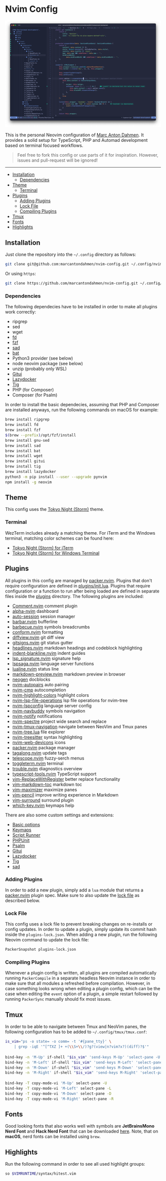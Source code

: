 # Nvim Config

![Screenshot](images/editor-tokyonight.png)

This is the personal Neovim configuration of [Marc Anton Dahmen](https://marcdahmen.de). It provides a solid setup for TypeScript, PHP and Automad development based on terminal focused workflows.

> Feel free to fork this config or use parts of it for inspiration. However, issues and pull-request will be ignored!

---

<!-- vim-markdown-toc GFM -->

- [Installation](#installation)
  - [Dependencies](#dependencies)
- [Theme](#theme)
  - [Terminal](#terminal)
- [Plugins](#plugins)
  - [Adding Plugins](#adding-plugins)
  - [Lock File](#lock-file)
  - [Compiling Plugins](#compiling-plugins)
- [Tmux](#tmux)
- [Fonts](#fonts)
- [Highlights](#highlights)

<!-- vim-markdown-toc -->

## Installation

Just clone the repository into the `~/.config` directory as follows:

```bash
git clone git@github.com:marcantondahmen/nvim-config.git ~/.config/nvim
```

Or using `https`:

```bash
git clone https://github.com/marcantondahmen/nvim-config.git ~/.config/nvim
```

### Dependencies

The following dependecies have to be installed in order to make all plugins
work correctly:

- ripgrep
- sed
- wget
- [fd](https://github.com/sharkdp/fd)
- [fzf](https://github.com/junegunn/fzf)
- [sad](https://github.com/ms-jpq/sad)
- [bat](https://github.com/sharkdp/bat)
- Python3 provider (see below)
- node neovim package (see below)
- unzip (probably only WSL)
- [Gitui](https://github.com/extrawurst/gitui)
- [Lazydocker](https://github.com/jesseduffield/lazydocker)
- [Tig](https://jonas.github.io/tig/)
- PHP (for Composer)
- Composer (for Psalm)

In order to install the basic dependecies, assuming that PHP and Composer are installed anyways, run the following commands on macOS for example:

```bash
brew install ripgrep
brew install fd
brew install fzf
$(brew --prefix)/opt/fzf/install
brew install gnu-sed
brew install sad
brew install bat
brew install wget
brew install gitui
brew install tig
brew install lazydocker
python3 -m pip install --user --upgrade pynvim
npm install -g neovim
```

## Theme

This config uses the [Tokyo Night (Storm)](https://github.com/folke/tokyonight.nvim) theme.

### Terminal

WezTerm includes already a matching theme. For iTerm and the Windows terminal, matching color schemes can be found here:

- [Tokyo Night (Storm) for iTerm](https://github.com/folke/tokyonight.nvim/blob/main/extras/iterm/tokyonight_storm.itermcolors)
- [Tokyo Night (Storm) for Windows Terminal](https://github.com/folke/tokyonight.nvim/blob/main/extras/windows_terminal/tokyonight_storm.json)

## Plugins

All plugins in this config are managed by [packer.nvim](https://github.com/wbthomason/packer.nvim). Plugins that don't require configuration are defined in [plugins/init.lua](https://github.com/marcantondahmen/nvim-config/blob/master/lua/marcantondahmen/plugins/init.lua). Plugins that require configuration or a function to run after being loaded are defined in separate files inside the [plugins](https://github.com/marcantondahmen/nvim-config/tree/master/lua/marcantondahmen/plugins) directory. The following plugins are included:

- [Comment.nvim](https://github.com/numToStr/Comment.nvim) comment plugin
- [alpha-nvim](https://github.com/goolord/alpha-nvim) dashboard
- [auto-session](https://github.com/rmagatti/auto-session) session manager
- [barbar.nvim](https://github.com/romgrk/barbar.nvim) bufferline
- [barbecue.nvim](https://github.com/utilyre/barbecue.nvim) symbols breadcrumbs
- [conform.nvim](https://github.com/stevearc/conform.nvim) formatting
- [diffview.nvim](https://github.com/sindrets/diffview.nvim) git diff view
- [gitsigns.nvim](https://github.com/lewis6991/gitsigns.nvim) git status gutter
- [headlines.nvim](https://github.com/lukas-reineke/headlines.nvim) markdown headings and codeblock highlighting
- [indent-blankline.nvim](https://github.com/lukas-reineke/indent-blankline.nvim) indent guides
- [lsp_signature.nvim](https://github.com/ray-x/lsp_signature.nvim) signature help
- [lspsaga.nvim](https://github.com/glepnir/lspsaga.nvim) language server functions
- [lualine.nvim](https://github.com/nvim-lualine/lualine.nvim) status line
- [markdown-preview.nvim](https://github.com/iamcco/markdown-preview.nvim) markdown preview in browser
- [neogen](https://github.com/danymat/neogen) docblocks
- [nvim-autopairs](https://github.com/windwp/nvim-autopairs) auto pairing
- [nvim-cmp](https://github.com/hrsh7th/nvim-cmp) autocompletion
- [nvim-highlight-colors](https://github.com/brenoprata10/nvim-highlight-colors) highlight colors
- [nvim-lsp-file-operations](https://github.com/antosha417/nvim-lsp-file-operations) lsp file operations for nvim-tree
- [nvim-lspconfig](https://github.com/neovim/nvim-lspconfig) language server config
- [nvim-navbuddy](https://github.com/SmiteshP/nvim-navbuddy) symbols navigation
- [nvim-notify](https://github.com/rcarriga/nvim-notify) notifications
- [nvim-spectre](https://github.com/nvim-pack/nvim-spectre) project wide search and replace
- [nvim-tmux-navigation](https://github.com/alexghergh/nvim-tmux-navigation) navigate between NeoVim and Tmux panes
- [nvim-tree.lua](https://github.com/nvim-tree/nvim-tree.lua) file explorer
- [nvim-treesitter](https://github.com/nvim-treesitter/nvim-treesitter) syntax highlighting
- [nvim-web-devicons](https://github.com/nvim-tree/nvim-web-devicons) icons
- [packer.nvim](https://github.com/wbthomason/packer.nvim) package manager
- [tagalong.nvim](https://github.com/AndrewRadev/tagalong.vim) update tags
- [telescope.nvim](https://github.com/nvim-telescope/telescope.nvim) fuzzy-serch menus
- [toggleterm.nvim](https://github.com/akinsho/toggleterm.nvim) terminal
- [trouble.nvim](https://github.com/folke/trouble.nvim) diagnostics overview
- [typescript-tools.nvim](https://github.com/pmizio/typescript-tools.nvim) TypeScript support
- [vim-ReplaceWithRegister](https://github.com/inkarkat/vim-ReplaceWithRegister) better replace functionality
- [vim-markdown-toc](https://github.com/mzlogin/vim-markdown-toc) markdown toc
- [vim-maximizer](https://github.com/szw/vim-maximizer) maximize panes
- [vim-pencil](https://github.com/preservim/vim-pencil) improve writing experience in Markdown
- [vim-surround](https://github.com/tpope/vim-surround) surround plugin
- [which-key.nvim](https://github.com/folke/which-key.nvim) keymaps help

There are also some custom settings and extensions:

- [Basic options](https://github.com/marcantondahmen/nvim-config/blob/master/lua/marcantondahmen/core/options.lua)
- [Keymaps](https://github.com/marcantondahmen/nvim-config/blob/master/lua/marcantondahmen/core/keymaps.lua)
- [Script Runner](lua/telescope/_extensions/scripts.lua)
- [PHPUnit](https://github.com/marcantondahmen/nvim-config/blob/master/lua/marcantondahmen/plugins/toggleterm.lua#L50)
- [Psalm](https://github.com/marcantondahmen/nvim-config/blob/master/lua/marcantondahmen/plugins/toggleterm.lua#L61)
- [Gitui](https://github.com/marcantondahmen/nvim-config/blob/master/lua/marcantondahmen/plugins/toggleterm.lua#L72)
- [Lazydocker](https://github.com/marcantondahmen/nvim-config/blob/master/lua/marcantondahmen/plugins/toggleterm.lua#L83)
- [Tig](https://github.com/marcantondahmen/nvim-config/blob/master/lua/marcantondahmen/plugins/toggleterm.lua#L94)
- [sad](https://github.com/marcantondahmen/nvim-config/blob/master/lua/marcantondahmen/plugins/toggleterm.lua#L105)

### Adding Plugins

In order to add a new plugin, simply add a `lua` module that returns a [packer.nvim](https://github.com/wbthomason/packer.nvim?tab=readme-ov-file#specifying-plugins) plugin spec. Make sure to also update the [lock file](#lock-file) as described below.

### Lock File

This config uses a lock file to prevent breaking changes on re-installs or config updates. In order to update a plugin, simply update its commit hash inside the `plugins-lock.json`. When adding a new plugin, run the following Neovim command to update the lock file:

```bash
PackerSnapshot plugins-lock.json
```

### Compiling Plugins

Whenever a plugin config is written, all plugins are compiled automatically running `PackerCompile` in a separate headless Neovim instance in order to make sure that all modules a refreshed before compilation. However, in case something looks wrong when editing a plugin config, which can be the case when editing the `event` option of a plugin, a simple restart followed by running `PackerSync` manually should fix most issues.

## Tmux

In order to be able to navigate between Tmux and NeoVim panes, the following configuration has to be added to `~/.config/tmux/tmux.conf`:

```bash
is_vim="ps -o state= -o comm= -t '#{pane_tty}' \
    | grep -iqE '^[^TXZ ]+ +(\\S+\\/)?g?(view|n?vim?x?)(diff)?$'"

bind-key -n 'M-Up' if-shell "$is_vim" 'send-keys M-Up' 'select-pane -U'
bind-key -n 'M-Left' if-shell "$is_vim" 'send-keys M-Left' 'select-pane -L'
bind-key -n 'M-Down' if-shell "$is_vim" 'send-keys M-Down' 'select-pane -D'
bind-key -n 'M-Right' if-shell "$is_vim" 'send-keys M-Right' 'select-pane -R'

bind-key -T copy-mode-vi 'M-Up' select-pane -U
bind-key -T copy-mode-vi 'M-Left' select-pane -L
bind-key -T copy-mode-vi 'M-Down' select-pane -D
bind-key -T copy-mode-vi 'M-Right' select-pane -R
```

## Fonts

Good looking fonts that also works well with symbols are **JetBrainsMono Nerd Font** and **Hack Nerd Font** that can be downloaded [here](https://www.nerdfonts.com/font-downloads). Note, that on **macOS**, nerd fonts can be installed using `brew`.

## Highlights

Run the following command in order to see all used highlight groups:

```bash
so $VIMRUNTIME/syntax/hitest.vim
```

